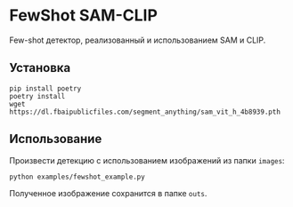 # FewShot SAM-CLIP

Few-shot детектор, реализованный и использованием SAM и CLIP.

## Установка

```
pip install poetry
poetry install
wget https://dl.fbaipublicfiles.com/segment_anything/sam_vit_h_4b8939.pth
```

## Использование

Произвести детекцию с использованием изображений из папки `images`:

```
python examples/fewshot_example.py
```

Полученное изображение сохранится в папке `outs`.
